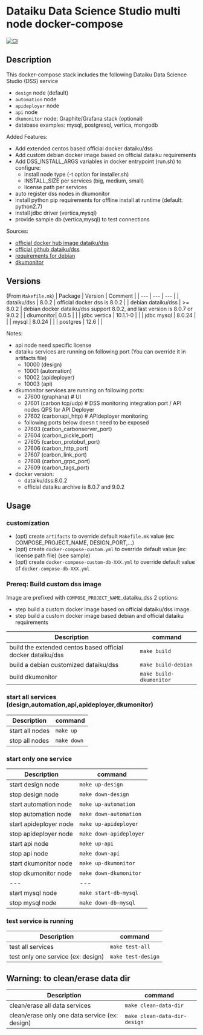 # Dataiku Data Science Studio multi node docker-compose

[![CI](https://github.com/pli01/dataiku-dss-docker/actions/workflows/main.yml/badge.svg)](https://github.com/pli01/dataiku-dss-docker/actions/workflows/main.yml)

## Description
This docker-compose stack includes the following Dataiku Data Science Studio (DSS) service
* `design` node (default)
* `automation` node
* `apideployer` node
* `api` node
* `dkumonitor` node: Graphite/Grafana stack (optional)
* database examples: mysql, postgresql, vertica, mongodb

Added Features:
* Add extended centos based official docker dataiku/dss
* Add custom debian docker image based on official dataiku requirements
* Add DSS_INSTALL_ARGS variables in docker entrypoint (run.sh) to configure:
  + install node type (-t option for installer.sh)
  + INSTALL_SIZE per services (big, medium, small)
  + license path per services
* auto register dss nodes in dkumonitor
* install python pip requirements for offline install at runtime (default: python2.7)
* install jdbc driver (vertica,mysql)
* provide sample db (vertica,mysql) to test connections

Sources:
* [official docker hub image dataiku/dss](https://hub.docker.com/r/dataiku/dss/)
* [official github dataiku/dss](https://github.com/dataiku/dataiku-tools/tree/master/dss-docker)
* [requirements for debian](https://doc.dataiku.com/dss/latest/installation/custom/initial-install.html#debian-ubuntu-linux-distributions)
* [dkumonitor](https://github.com/dataiku/dkumonitor)

## Versions
(From `Makefile.mk`)
| Package | Version | Comment | 
| --- | --- | --- |
| dataiku/dss | 8.0.2 | official docker dss is 8.0.2 |
| debian dataiku/dss | >= 8.0.2 | debian docker dataiku/dss support 8.0.2, and last version is 8.0.7 or 9.0.2 |
| dkumonitor| 0.0.5  | |
| jdbc vertica | 10.1.1-0 | |
| jdbc mysql | 8.0.24 | |
| mysql | 8.0.24 | |
| postgres | 12.6 | |

Notes:
 * api node need specific license
 * dataiku services are running on following port (You can override it in artifacts file)
   - 10000 (design)
   - 10001 (automation)
   - 10002 (apideployer)
   - 10003 (api)
 * dkumonitor services are running on following ports:
   - 27600 (graphana) # UI
   - 27601 (carbon tcp/udp) # DSS monitoring integration port / API nodes QPS for API Deployer
   - 27602 (carbonapi_http) # APIdeployer monitoring
   - following ports below doesn t need to be exposed
   - 27603 (carbon_carbonserver_port)
   - 27604 (carbon_pickle_port)
   - 27605 (carbon_protobuf_port)
   - 27606 (carbon_http_port)
   - 27607 (carbon_link_port)
   - 27608 (carbon_grpc_port)
   - 27609 (carbon_tags_port)
 * docker version:
   - dataiku/dss:8.0.2
   - official dataiku archive is 8.0.7 and 9.0.2

## Usage

### customization

* (opt) create `artifacts` to override default `Makefile.mk` value (ex: COMPOSE_PROJECT_NAME, DESIGN_PORT,...)
* (opt) create `docker-compose-custom.yml` to override default value (ex: license path file) (see sample)
* (opt) create `docker-compose-custom-db-XXX.yml` to override default value of `docker-compose-db-XXX.yml`

### Prereq: Build custom dss image
Image are  prefixed with `COMPOSE_PROJECT_NAME`_dataiku_dss
2 options:
* step build a custom docker image based on official dataiku/dss image.
* step build a custom docker image based debian and official dataiku requirements

| Description |  command |
| --- | --- |
| build the extended centos based official docker dataiku/dss | `make build` |
| build a debian customized dataiku/dss | `make build-debian` |
| build dkumonitor | `make build-dkumonitor` |

### start all services (design,automation,api,apideployer,dkumonitor)
| Description |  command |
| --- | --- |
| start all nodes | `make up` |
| stop all nodes | `make down` |

### start only one service
| Description |  command |
| --- | --- |
| start design node | `make up-design` |
| stop design node | `make down-design` |
| start automation node | `make up-automation` |
| stop automation node | `make down-automation` |
| start apideployer node | `make up-apideployer` |
| stop apideployer node | `make down-apideployer` |
| start api node | `make up-api` |
| stop api node | `make down-api` |
| start dkumonitor node | `make up-dkumonitor` |
| stop dkumonitor node | `make down-dkumonitor` |
| --- | --- |
| start mysql node | `make start-db-mysql` |
| stop mysql node | `make down-db-mysql` |

### test service is running
| Description |  command |
| --- | --- |
| test all services | `make test-all` |
| test only one service (ex: design) | `make test-design` |

## Warning: to clean/erase data dir
| Description |  command |
| --- | --- |
| clean/erase all data services | `make clean-data-dir` |
| clean/erase only one data service (ex: design)| `make clean-data-dir-design` |
